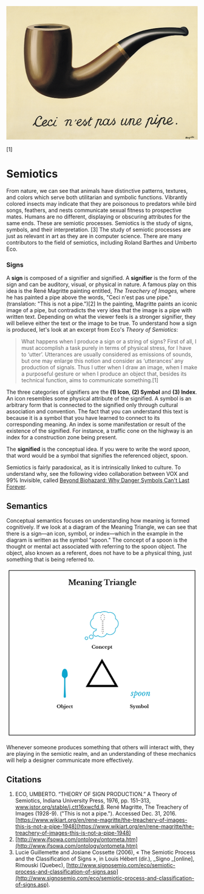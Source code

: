 ![Magritte&apos;s Treachery of Images](/assets/the-treachery-of-images-this-is-not-a-pipe-1948.jpg)

\[1\]

# Semiotics

From nature, we can see that animals have distinctive patterns, textures, and colors which serve both utilitarian and symbolic functions. Vibrantly colored insects may indicate that they are poisonous to predators while bird songs, feathers, and nests communicate sexual fitness to prospective mates. Humans are no different, displaying or obscuring attributes for the same ends. These are semiotic processes. Semiotics is the study of signs, symbols, and their interpretation. \[3\] The study of semiotic processes are just as relevant in art as they are in computer science. There are many contributors to the field of semiotics, including Roland Barthes and Umberto Eco.

### Signs

A **sign** is composed of a signifier and signified. A **signifier** is the form of the sign and can be auditory, visual, or physical in nature. A famous play on this idea is the René Magritte painting entitled, _The Treachery of Images,_ where he has painted a pipe above the words, "Ceci n'est pas une pipe." \(translation: "This is not a pipe."\)\[2\] In the painting, Magritte paints an iconic image of a pipe, but contradicts the very idea that the image is a pipe with written text. Depending on what the viewer feels is a stronger signifier, they will believe either the text or the image to be true. To understand how a sign is produced, let's look at an excerpt from Eco's _Theory of Semiotics_:

> What happens when I produce a sign or a string of signs? First of all, I must accomplish a task purely in terms of physical stress, for I have to ‘utter’. Utterances are usually considered as emissions of sounds, but one may enlarge this notion and consider as ‘utterances’ any production of signals. Thus I utter when I draw an image, when I make a purposeful gesture or when I produce an object that, besides its technical function, aims to communicate something.\[1\]

The three categories of signifiers are the **\(1\) Icon**, **\(2\) Symbol** and **\(3\) Index**. An icon resembles some physical attribute of the signified. A symbol is an arbitrary form that is connected to the signified only through cultural association and convention. The fact that you can understand this text is because it is a symbol that you have learned to connect to its corresponding meaning. An index is some manifestation or result of the existence of the signified. For instance, a traffic cone on the highway is an index for a construction zone being present.

The **signified** is the conceptual idea. If you were to write the word _spoon_, that word would be a symbol that signifies the referenced object, spoon.

Semiotics is fairly paradoxical, as it is intrinsically linked to culture. To understand why, see the following video collaboration between VOX and 99% Invisible, called [Beyond Biohazard: Why Danger Symbols Can't Last Forever](https://youtu.be/lOEqzt36JEM).

## Semantics

Conceptual semantics focuses on understanding how meaning is formed cognitively. If we look at a diagram of the Meaning Triangle, we can see that there is a sign—an icon, symbol, or index—which in the example in the diagram is written as the symbol "spoon." The concept of a spoon is the thought or mental act associated with referring to the spoon object. The object, also known as a referent, does not have to be a physical thing, just something that is being referred to.

![Meaning triangle diagram with a spoon](/assets/semiotic-triangle-1200w@2x.png)

Whenever someone produces something that others will interact with, they are playing in the semiotic realm, and an understanding of these mechanics will help a designer communicate more effectively.

## Citations

1. ECO, UMBERTO. “THEORY OF SIGN PRODUCTION.” A Theory of Semiotics, Indiana University Press, 1976, pp. 151–313, www.jstor.org/stable/j.ctt16xwcfd.8. René Magritte, The Treachery of Images \(1928-9\). \("This is not a pipe."\). Accessed Dec. 31, 2016. [https://www.wikiart.org/en/rene-magritte/the-treachery-of-images-this-is-not-a-pipe-1948](https://www.wikiart.org/en/rene-magritte/the-treachery-of-images-this-is-not-a-pipe-1948)
2. [http://www.jfsowa.com/ontology/ontometa.htm](http://www.jfsowa.com/ontology/ontometa.htm)
3. Lucie Guillemette and Josiane Cossette \(2006\), « The Semiotic Process and the Classification of Signs », in Louis Hébert \(dir.\), _Signo _\[online\], Rimouski \(Quebec\), [http://www.signosemio.com/eco/semiotic-process-and-classification-of-signs.asp](http://www.signosemio.com/eco/semiotic-process-and-classification-of-signs.asp).



